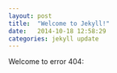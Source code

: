 ```yaml
---
layout: post
title:  "Welcome to Jekyll!"
date:   2014-10-18 12:58:29
categories: jekyll update
---
```


Welcome to error 404:
